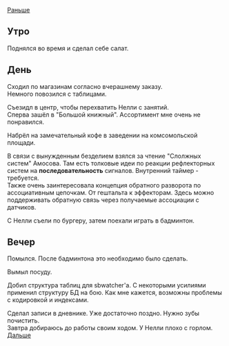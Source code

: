 [Раньше](2020.07.25.md)  
## Утро
Поднялся во время и сделал себе салат.
## День
Сходил по магазинам согласно вчерашнему заказу.  
Немного повозился с таблицами.

Съезидл в центр, чтобы перехватить Нелли с занятий.  
Сперва зашёл в "Большой книжный". Ассортимент мне очень не понравился.

Набрёл на замечательный кофе в заведении на комсомольской площади.  

В связи с вынужденным безделием взялся за чтение "Слолжных систем" Амосова. Там есть толковые идеи по реакции рефлекторных систем на **последовательность** сигналов. Внутренний таймер - требуется.  
Также очень заинтересовала концепция обратного разворота по ассоциативным цепочкам. От гештальта к эффекторам. Здесь можно поддерживать обратную связь через получаемые ассоциации с датчиков.

С Нелли съели по бургеру, затем поехали играть в бадминтон.
## Вечер
Помылся. После бадминтона это необходимо было сделать.

Вымыл посуду.

Добил структура таблиц для sbwatcher'а. С некоторыми усилиями применил структуру БД на бою. Как мне кажется, возможны проблемы с кодировкой и индексами.

Сделал записи в дневнике. Уже достаточно поздно. Нужно зубы почистить.  
Завтра добираюсь до работы своим ходом. У Нелли плохо с горлом.  
[Дальше](2020.07.27.md)